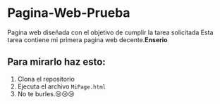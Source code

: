 # Pagina-Web-Prueba
Pagina web diseñada con el objetivo de cumplir la tarea solicitada
Esta tarea contiene mi primera pagina web decente.**Enserio**
## Para mirarlo haz esto:
1. Clona el repositorio
2. Ejecuta el archivo `MiPage.html`
3. No te burles.😢😢😢

